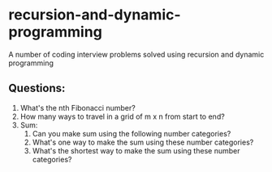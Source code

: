 # recursion-and-dynamic-programming

A number of coding interview problems solved using recursion and dynamic programming

## Questions:
1. What's the nth Fibonacci number?
2. How many ways to travel in a grid of m x n from start to end?
3. Sum:
    1. Can you make sum using the following number categories?
    2. What's one way to make the sum using these number categories?
    3. What's the shortest way to make the sum using these number categories?

